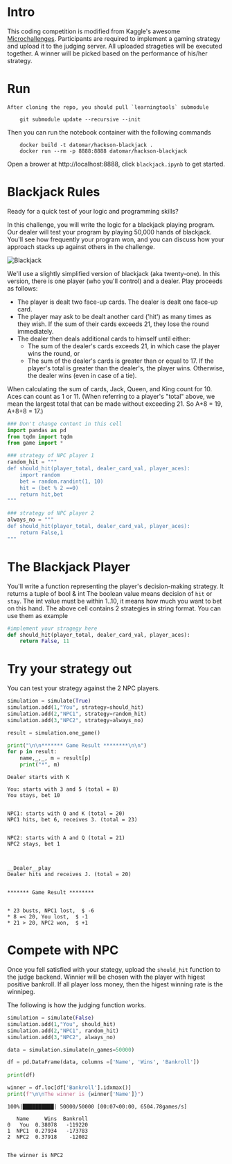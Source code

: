 # Intro

This coding competition is modified from Kaggle's awesome [Microchallenges](https://www.kaggle.com/learn/microchallenges). Participants are required to implement a gaming strategy and upload it to the judging server. All uploaded strageties will be executed together. A winner will be picked based on the performance of his/her strategy.

# Run
    After cloning the repo, you should pull `learningtools` submodule

```
    git submodule update --recursive --init
```

Then you can run the notebook container with the following commands
```
    docker build -t datomar/hackson-blackjack .
    docker run --rm -p 8888:8888 datomar/hackson-blackjack
```

Open a brower at http://localhost:8888, click `blackjack.ipynb` to get started.

# Blackjack Rules

Ready for a quick test of your logic and programming skills? 

In this challenge, you will write the logic for a blackjack playing program.  Our dealer will test your program by playing 50,000 hands of blackjack. You'll see how frequently your program won, and you can discuss how your approach stacks up against others in the challenge.

![Blackjack](http://www.hightechgambling.com/sites/default/files/styles/large/public/casino/table_games/blackjack.jpg)

We'll use a slightly simplified version of blackjack (aka twenty-one). In this version, there is one player (who you'll control) and a dealer. Play proceeds as follows:

- The player is dealt two face-up cards. The dealer is dealt one face-up card.
- The player may ask to be dealt another card ('hit') as many times as they wish. If the sum of their cards exceeds 21, they lose the round immediately.
- The dealer then deals additional cards to himself until either:
    - The sum of the dealer's cards exceeds 21, in which case the player wins the round, or
    - The sum of the dealer's cards is greater than or equal to 17. If the player's total is greater than the dealer's, the player wins. Otherwise, the dealer wins (even in case of a tie).

When calculating the sum of cards, Jack, Queen, and King count for 10. Aces can count as 1 or 11. (When referring to a player's "total" above, we mean the largest total that can be made without exceeding 21. So A+8 = 19, A+8+8 = 17.)



```python
### Don't change content in this cell
import pandas as pd
from tqdm import tqdm
from game import *

### strategy of NPC player 1 
random_hit = """
def should_hit(player_total, dealer_card_val, player_aces):
    import random
    bet = random.randint(1, 10)
    hit = (bet % 2 ==0)
    return hit,bet
"""

### strategy of NPC player 2
always_no = """
def should_hit(player_total, dealer_card_val, player_aces):
    return False,1
"""
```


# The Blackjack Player
You'll write a function representing the player's decision-making strategy. It returns a tuple of bool & int
The boolean value means decision of `hit` or `stay`. The int value must be within 1..10, it means how much you want to bet on this hand. The above cell contains 2 strategies in string format. You can use them as example


```python
#implement your stragegy here
def should_hit(player_total, dealer_card_val, player_aces):
    return False, 11
```

# Try your strategy out
You can test your strategy against the 2 NPC players.


```python
simulation = simulate(True)
simulation.add(1,"You", strategy=should_hit)
simulation.add(2,"NPC1", strategy=random_hit)
simulation.add(3,"NPC2", strategy=always_no)

result = simulation.one_game()

print("\n\n******* Game Result ********\n\n")
for p in result:
    name,_,_, m = result[p]
    print("*", m)
```

    Dealer starts with K
    
    You: starts with 3 and 5 (total = 8)
    You stays, bet 10
    
    
    NPC1: starts with Q and K (total = 20)
    NPC1 hits, bet 6, receives 3. (total = 23)
    
    
    NPC2: starts with A and Q (total = 21)
    NPC2 stays, bet 1
    
    
    
    __Dealer__play
    Dealer hits and receives J. (total = 20)
    
    
    ******* Game Result ********
    
    
    * 23 busts, NPC1 lost,  $ -6
    * 8 =< 20, You lost,  $ -1
    * 21 > 20, NPC2 won,  $ +1


# Compete with NPC

Once you fell satisfied with your stategy, upload the `should_hit` function to the judge backend. Winnier will be chosen with the player with higest positive bankroll. If all player loss money, then the higest winning rate is the winnipeg.

The following is how the judging function works.


```python
simulation = simulate(False)
simulation.add(1,"You", should_hit)
simulation.add(2,"NPC1", random_hit)
simulation.add(3,"NPC2", always_no)

data = simulation.simulate(n_games=50000)

df = pd.DataFrame(data, columns =['Name', 'Wins', 'Bankroll']) 
  
print(df)

winner = df.loc[df['Bankroll'].idxmax()]
print(f"\n\nThe winner is {winner['Name']}")
```

    100%|██████████| 50000/50000 [00:07<00:00, 6504.78games/s]

       Name     Wins  Bankroll
    0   You  0.38078   -119220
    1  NPC1  0.27934   -173783
    2  NPC2  0.37918    -12082
    
    
    The winner is NPC2


    



```python

```
